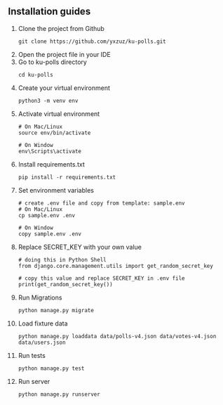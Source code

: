 ## Installation guides

1. Clone the project from Github
    ```
    git clone https://github.com/yxzuz/ku-polls.git
    ```
2. Open the project file in your IDE
3. Go to ku-polls directory
    ```
    cd ku-polls
    ```
4. Create your virtual environment
    ```
    python3 -m venv env
    ```
5. Activate virtual environment
   ```
   # On Mac/Linux
   source env/bin/activate
   
   # On Window
   env\Scripts\activate
   ```
6. Install requirements.txt
    ```
    pip install -r requirements.txt
    ```
7. Set environment variables
   ```
   # create .env file and copy from template: sample.env
   # On Mac/Linux
   cp sample.env .env
   
   # On Window
   copy sample.env .env
   ```
8. Replace SECRET_KEY with your own value
   ```
   # doing this in Python Shell
   from django.core.management.utils import get_random_secret_key
   
   # copy this value and replace SECRET_KEY in .env file
   print(get_random_secret_key())
   ```
9. Run Migrations
    ```
    python manage.py migrate
    ```
10. Load fixture data
    ```
    python manage.py loaddata data/polls-v4.json data/votes-v4.json data/users.json
    ```
11. Run tests
    ```
    python manage.py test
    ```
12. Run server
    ```
    python manage.py runserver
    ```